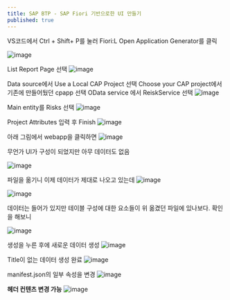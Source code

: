 ```yaml
---
title: SAP BTP - SAP Fiori 기반으로한 UI 만들기
published: true
---
```

VS코드에서 Ctrl + Shift+ P를 눌러 Fiori:L Open Application Generator를 클릭

![image](https://github.com/BJSNuruhee/levelup/assets/88364980/3e594d68-516d-4f2d-9ff8-376d43e643af)

List Report Page 선택
![image](https://github.com/BJSNuruhee/levelup/assets/88364980/cbf74b14-d687-4e5b-9be1-9b15d539cce5)

Data source에서 Use a Local CAP Project 선택
Choose your CAP project에서 기존에 만들어뒀던 cpapp 선택
OData service 에서 ReiskService 선택
![image](https://github.com/BJSNuruhee/levelup/assets/88364980/64cfbf75-d439-4983-a2db-70e1a2b21106)

Main entity를 Risks 선택
![image](https://github.com/BJSNuruhee/levelup/assets/88364980/a2916d1c-f481-4512-aa68-ed487486a1e0)

Project Attributes 입력 후 Finish
![image](https://github.com/BJSNuruhee/levelup/assets/88364980/d5886531-a6bf-42b6-a3c6-51f961a68017)

아래 그림에서 webapp을 클릭하면
![image](https://github.com/BJSNuruhee/levelup/assets/88364980/3eedec1f-d74f-407c-836e-3b54aa1399e4)

무언가 UI가 구성이 되었지만 아무 데이터도 없음

![image](https://github.com/BJSNuruhee/levelup/assets/88364980/56c444b0-4cf4-4a56-91ea-14cbea213276)

파일을 옮기니 이제 데이터가 제대로 나오고 있는데
![image](https://github.com/BJSNuruhee/levelup/assets/88364980/9b5850d8-e784-48ad-aa50-b8f31c7421e3)

![image](https://github.com/BJSNuruhee/levelup/assets/88364980/09576163-cabb-4362-aaa0-29128d46b58b)

데이터는 들어가 있지만 테이블 구성에 대한 요소들이 위 옮겼던 파일에 있나보다.
확인을 해보니

![image](https://github.com/BJSNuruhee/levelup/assets/88364980/1659353d-b791-47f5-bcec-54bcd055b182)

생성을 누른 후에 새로운 데이터 생성
![image](https://github.com/BJSNuruhee/levelup/assets/88364980/c9711dff-e738-46fb-b594-de42e38e8b54)

Title이 없는 데이터 생성 완료
![image](https://github.com/BJSNuruhee/levelup/assets/88364980/6658f43d-bfa7-4d08-a106-404119f9c64c)

manifest.json의 일부 속성을 변경
![image](https://github.com/BJSNuruhee/levelup/assets/88364980/8208c671-fdd7-42ca-acea-efd9d2872704)

**헤더 컨텐츠 변경 가능**
![image](https://github.com/BJSNuruhee/levelup/assets/88364980/e7695e14-45c5-460b-b5f4-713776d1ded7)



